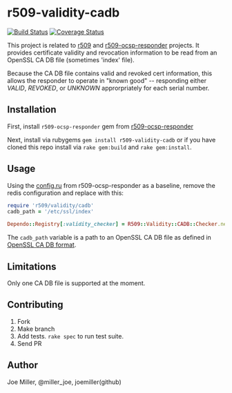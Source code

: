 r509-validity-cadb
===================

[![Build Status](https://travis-ci.org/joemiller/r509-validity-cadb.svg?branch=master)](https://travis-ci.org/joemiller/r509-validity-cadb) [![Coverage Status](https://coveralls.io/repos/joemiller/r509-validity-cadb/badge.png?branch=master)](https://coveralls.io/r/joemiller/r509-validity-cadb?branch=master)

This project is related to [r509](http://github.com/r509/r509) and
[r509-ocsp-responder](http://github.com/r509/r509-ocsp-responder) projects. It
provides certificate validity and revocation information to be read from an
OpenSSL CA DB file (sometimes 'index' file).

Because the CA DB file contains valid and revoked cert information, this allows
the responder to operate in "known good" -- responding either _VALID_,
_REVOKED_, or _UNKNOWN_ approrpriately for each serial number.

Installation
------------

First, install `r509-ocsp-responder` gem from
[r509-ocsp-responder](https://github.com/r509/r509-ocsp-responder)

Next, install via rubygems `gem install r509-validity-cadb` or if you have
cloned this repo install via `rake gem:build` and `rake gem:install`.

Usage
-----

Using the [config.ru](https://github.com/r509/r509-ocsp-responder#set-up-configru)
from r509-ocsp-responder as a baseline, remove the redis configuration and
replace with this:

```ruby
require 'r509/validity/cadb'
cadb_path = '/etc/ssl/index'

Dependo::Registry[:validity_checker] = R509::Validity::CADB::Checker.new(cadb_path)
```

The `cadb_path` variable is a path to an OpenSSL CA DB file as defined in
[OpenSSL CA DB format](http://pki-tutorial.readthedocs.org/en/latest/cadb.html).

Limitations
-----------

Only one CA DB file is supported at the moment.

Contributing
------------

1. Fork
2. Make branch
3. Add tests. `rake spec` to run test suite.
4. Send PR

Author
------

Joe Miller, @miller_joe, joemiller(github)
